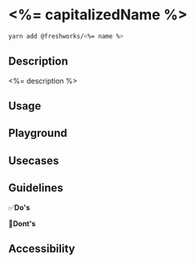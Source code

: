 # <%= capitalizedName %>

```sh
yarn add @freshworks/<%= name %>
```

## Description

<%= description %>


## Usage


## Playground


## Usecases


## Guidelines

✅**Do's**


🚫**Dont's**


## Accessibility

